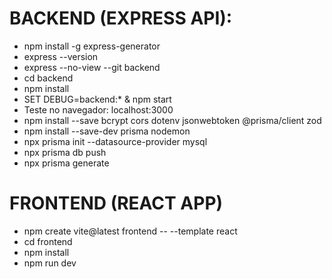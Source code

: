 # BACKEND (EXPRESS API):
- npm install -g express-generator
- express --version
- express --no-view --git backend
- cd backend
- npm install
- SET DEBUG=backend:* & npm start
- Teste no navegador: localhost:3000
- npm install --save bcrypt cors dotenv jsonwebtoken @prisma/client zod
- npm install --save-dev prisma nodemon
- npx prisma init --datasource-provider mysql
- npx prisma db push
- npx prisma generate

# FRONTEND (REACT APP)
- npm create vite@latest frontend -- --template react
- cd frontend
- npm install
- npm run dev